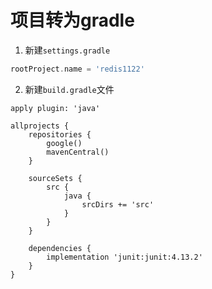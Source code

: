 # 项目转为gradle

1. 新建`settings.gradle`

```groovy
rootProject.name = 'redis1122'
```

2. 新建`build.gradle`文件

```grovvy
apply plugin: 'java'

allprojects {
    repositories {
        google()
        mavenCentral()
    }

    sourceSets {
        src {
            java {
                srcDirs += 'src'
            }
        }
    }

    dependencies {
        implementation 'junit:junit:4.13.2'
    }
}
```